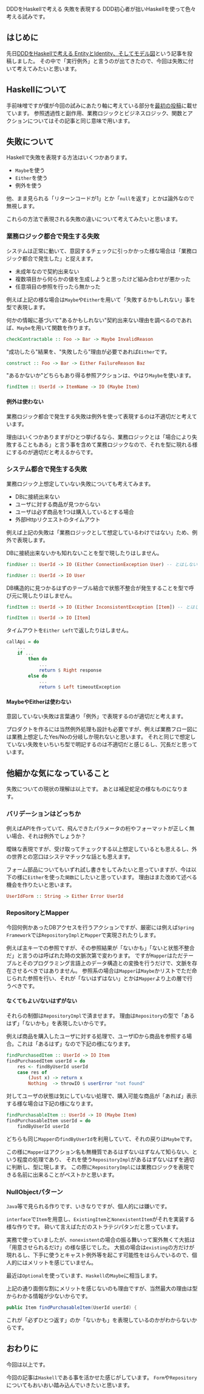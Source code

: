 DDDをHaskellで考える 失敗を表現する
DDD初心者が拙いHaskellを使って色々考える試みです。

## はじめに
先日[DDDをHaskellで考える EntityとIdentity、そしてモデル図](http://qiita.com/suzuki-hoge/items/7ac33356526764feeb20)という記事を投稿しました。
その中で「実行例外」と言うのが出てきたので、今回は失敗に付いて考えてみたいと思います。

## Haskellについて
手前味噌ですが僕が今回の試みにあたり軸に考えている部分を[最初の投稿](http://qiita.com/suzuki-hoge/items/82229b903655ca4b5c9b)に載せています。
参照透過性と副作用、業務ロジックとビジネスロジック、関数とアクションについてはその記事と同じ意味で用います。

## 失敗について
Haskellで失敗を表現する方法はいくつかあります。

+ `Maybe`を使う
+ `Either`を使う
+ 例外を使う

他、まま見られる「リターンコードが1」とか「`null`を返す」とかは論外なので無視します。

これらの方法で表現される失敗の違いについて考えてみたいと思います。

### 業務ロジック都合で発生する失敗
システムは正常に動いて、意図するチェックに引っかかった様な場合は「業務ロジック都合で発生した」と捉えます。

+ 未成年なので契約出来ない
+ 複数項目から何らかの値を生成しようと思ったけど組み合わせが悪かった
+ 任意項目の参照を行ったら無かった

例えば上記の様な場合は`Maybe`や`Either`を用いて「失敗するかもしれない」事を型で表現します。

何かの情報に基づいて"あるかもしれない"契約出来ない理由を調べるのであれば、`Maybe`を用いて関数を作ります。

```Haskell
checkContractable :: Foo -> Bar -> Maybe InvalidReason
```

"成功したら"結果を、"失敗したら"理由が必要であれば`Either`です。

```Haskell
construct :: Foo -> Bar -> Either FailureReason Baz
```

"あるかないか"どちらもあり得る参照アクションは、やはり`Maybe`を使います。

```Haskell
findItem :: UserId -> ItemName -> IO (Maybe Item)
```

#### 例外は使わない
業務ロジック都合で発生する失敗は例外を使って表現するのは不適切だと考えています。

理由はいくつかありますがひとつ挙げるなら、業務ロジックとは「場合により失敗することもある」と言う事を含めて業務ロジックなので、それを型に現れる様にするのが適切だと考えるからです。

### システム都合で発生する失敗
業務ロジック上想定していない失敗についても考えてみます。

+ DBに接続出来ない
+ ユーザに対する商品が見つからない
 + ユーザは必ず商品を1つは購入しているとする場合
+ 外部Httpリクエストのタイムアウト

例えば上記の失敗は「業務ロジックとして想定しているわけではない」ため、例外で表現します。

DBに接続出来ないかも知れないことを型で現したりはしません。

```Haskell
findUser :: UserId -> IO (Either ConnectionException User) -- とはしない

findUser :: UserId -> IO User
```

DB構造的に見つかるはずのテーブル結合で状態不整合が発生することを型で呼び元に現したりはしません。

```Haskell
findItem :: UserId -> IO (Either InconsistentException [Item]) -- とはしない

findItem :: UserId -> IO [Item]
```

タイムアウトを`Either Left`で返したりはしません。

```Haskell
callApi = do
    ...
    if ...
        then do
            ...
            return $ Right response
        else do
            ...
            return $ Left timeoutException
```

#### MaybeやEitherは使わない
意図していない失敗は言葉通り「例外」で表現するのが適切だと考えます。

プロダクトを作るには当然例外処理も設計も必要ですが、例えば業務フロー図には業務上想定したYes/Noの分岐しか現れないと思います。
それと同じで想定していない失敗をいちいち型で明記するのは不適切だと感じるし、冗長だと思っています。

## 他細かな気になっていること
失敗についての現状の理解は以上です。
あとは補足蛇足の様なものになります。

### バリデーションはどっちか
例えばAPIを作っていて、飛んできたパラメータの桁やフォーマットが正しく無い場合、それは例外でしょうか？

曖昧な表現ですが、受け取ってチェックする以上想定しているとも思えるし、外の世界との窓口はシステマチックな話とも思えます。

フォーム部品についてもいずれ試し書きをしてみたいと思っていますが、今は以下の様に`Either`を使った`関数`にしたいと思っています。
理由はまた改めて述べる機会を作りたいと思います。

```Haskell
UserIdForm :: String -> Either Error UserId
```

### RepositoryとMapper
今回何例かあったDBアクセスを行うアクションですが、厳密には例えば`Spring Framework`では`RepositoryImpl`と`Mapper`で実現されたりします。

例えば主キーでの参照ですが、その参照結果が「ないかも」「ないと状態不整合だ」と言うのは呼ばれた時の文脈次第で変わります。
ですが`Mapper`はただテーブルとそのプログラミング言語上のデータ構造との変換を行うだけで、文脈を存在させるべきではありません。
参照系の場合は`Mapper`は`Maybe`かリストでただ命じられた参照を行い、それが「ないはずはない」とかは`Mapper`より上の層で行うべきです。

#### なくてもよい/ないはずがない
それらの制御は`RepositoryImpl`で済ませます。
理由は`Repository`の型で「あるはず」「ないかも」を表現したいからです。

例えば商品を購入したユーザに対する処理で、ユーザIDから商品を参照する場合。これは「あるはず」なので下記の様になります。

```Haskell:RepositoryImpl.hs
findPurchasedItem :: UserId -> IO Item
findPurchasedItem userId = do
    res <- findByUserId userId
    case res of
        (Just x) -> return x
        Nothing  -> throwIO $ userError "not found"
```

対してユーザの状態は気にしていない処理で、購入可能な商品が「あれば」表示する様な場合は下記の様になります。

```Hakell:RepositoryImpl.hs
findPurchasableItem :: UserId -> IO (Maybe Item)
findPurchasableItem userId = do
    findByUserId userId
```

どちらも同じ`Mapper`の`findByUserId`を利用していて、それの戻りは`Maybe`です。

この様に`Mapper`はアクション名も無機質であるはずないはずなんて知らない、という程度の処理であり、
それを使う`RepositoryImpl`があるはずないはずを適切に判断し、型に現します。
この際に`RepositoryImpl`には業務ロジックを表現できる名前に出来ることがベストかと思います。

### NullObjectパターン
`Java`等で見られる作りです、いきなりですが、個人的には嫌いです。

`interface`で`Item`を用意し、`ExistingItem`と`NonexistentItem`がそれを実装する様な作りです。
砕いて言えばただのストラテジパタンだと思っています。

実務で使っていましたが、`nonexistent`の場合の振る舞いって案外無くて大抵は「用意させられるだけ」の様な感じでした。
大抵の場合は`existing`の方だけが現れるし、下手に使うとキャスト例外等を起こす可能性をはらんでいるので、個人的にはメリットを感じていません。

最近は`Optional`を使っています、`Haskell`の`Maybe`に相当します。

上記の通り面倒な割にメリットを感じないのも理由ですが、当然最大の理由は型からわかる情報が少ないからです。

```Java
public Item findPurchasableItem(UserId userId) {
```

これが「必ずひとつ返す」のか「ないかも」を表現しているのかがわからないからです。

## おわりに
今回は以上です。

今回の記事は`Haskell`である事を活かせた感じがしています。
`Form`や`Repository`についてもおいおい踏み込んでいきたいと思います。
